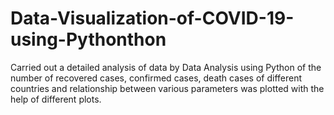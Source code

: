# Data-Visualization-of-COVID-19-using-Pythonthon
Carried out a detailed analysis of data by Data Analysis using Python of the number of recovered cases, confirmed cases, death cases of different countries and relationship between various parameters was plotted with the help of different plots.

